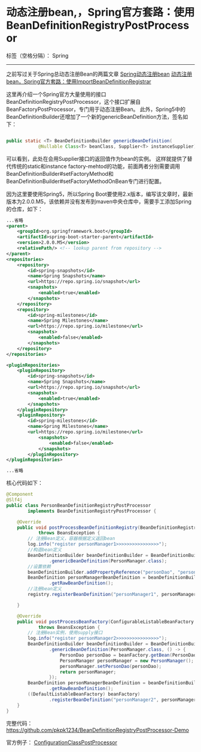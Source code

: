 # 动态注册bean,，Spring官方套路：使用BeanDefinitionRegistryPostProcessor

标签（空格分隔）： Spring

---
之前写过关于Spring总动态注册Bean的两篇文章
[Spring动态注册bean][1]
[动态注册bean，Spring官方套路：使用ImportBeanDefinitionRegistrar][2]

这里再介绍一个Spring官方大量使用的接口BeanDefinitionRegistryPostProcessor，这个接口扩展自BeanFactoryPostProcessor，专门用于动态注册Bean。
此外，Spring5中的BeanDefinitionBuilder还增加了一个新的genericBeanDefinition方法，签名如下：
```java

public static <T> BeanDefinitionBuilder genericBeanDefinition(
			@Nullable Class<T> beanClass, Supplier<T> instanceSupplier)
```
可以看到，此处在会用Supplier接口的返回值作为bean的实例。
这样就提供了替代传统的static和instance factory-mehtod的功能，前面两者分别需要调用BeanDefinitionBuilder#setFactoryMethod和BeanDefinitionBuilder#setFactoryMethodOnBean专门进行配置。

因为这里要使用Spring5，所以Spring Boot要使用2.x版本，编写该文章时，最新版本为2.0.0.M5，该依赖并没有发布到maven中央仓库中，需要手工添加Spring的仓库，如下：
```xml
...省略
<parent>
    <groupId>org.springframework.boot</groupId>
    <artifactId>spring-boot-starter-parent</artifactId>
    <version>2.0.0.M5</version>
    <relativePath/> <!-- lookup parent from repository -->
</parent>
<repositories>
    <repository>
        <id>spring-snapshots</id>
        <name>Spring Snapshots</name>
        <url>https://repo.spring.io/snapshot</url>
        <snapshots>
            <enabled>true</enabled>
        </snapshots>
    </repository>
    <repository>
        <id>spring-milestones</id>
        <name>Spring Milestones</name>
        <url>https://repo.spring.io/milestone</url>
        <snapshots>
            <enabled>false</enabled>
        </snapshots>
    </repository>
</repositories>

<pluginRepositories>
    <pluginRepository>
        <id>spring-snapshots</id>
        <name>Spring Snapshots</name>
        <url>https://repo.spring.io/snapshot</url>
        <snapshots>
            <enabled>true</enabled>
        </snapshots>
    </pluginRepository>
    <pluginRepository>
        <id>spring-milestones</id>
        <name>Spring Milestones</name>
        <url>https://repo.spring.io/milestone</url>
            <snapshots>
                <enabled>false</enabled>
            </snapshots>
        </pluginRepository>
</pluginRepositories>    

...省略
```


核心代码如下：
```java
@Component
@Slf4j
public class PersonBeanDefinitionRegistryPostProcessor
		implements BeanDefinitionRegistryPostProcessor {

	@Override
	public void postProcessBeanDefinitionRegistry(BeanDefinitionRegistry registry)
			throws BeansException {
		// 注册Bean定义，容器根据定义返回bean
		log.info("register personManager1>>>>>>>>>>>>>>>>");
		//构造bean定义
		BeanDefinitionBuilder beanDefinitionBuilder = BeanDefinitionBuilder
				.genericBeanDefinition(PersonManager.class);
		//设置依赖
		beanDefinitionBuilder.addPropertyReference("personDao", "personDao");
		BeanDefinition personManagerBeanDefinition = beanDefinitionBuilder
				.getRawBeanDefinition();
		//注册bean定义
		registry.registerBeanDefinition("personManager1", personManagerBeanDefinition);

	}

	@Override
	public void postProcessBeanFactory(ConfigurableListableBeanFactory beanFactory)
			throws BeansException {
		// 注册Bean实例，使用supply接口
		log.info("register personManager2>>>>>>>>>>>>>>>>");
		BeanDefinitionBuilder beanDefinitionBuilder = BeanDefinitionBuilder
				.genericBeanDefinition(PersonManager.class, () -> {
					PersonDao personDao = beanFactory.getBean(PersonDao.class);
					PersonManager personManager = new PersonManager();
					personManager.setPersonDao(personDao);
					return personManager;
				});
		BeanDefinition personManagerBeanDefinition = beanDefinitionBuilder
				.getRawBeanDefinition();
		((DefaultListableBeanFactory) beanFactory)
				.registerBeanDefinition("personManager2", personManagerBeanDefinition);
	}
}
```
完整代码：https://github.com/pkpk1234/BeanDefinitionRegistryPostProcessor-Demo

官方例子：
[ConfigurationClassPostProcessor][3]


  [1]: https://zhuanlan.zhihu.com/p/30070328
  [2]: https://zhuanlan.zhihu.com/p/30123517
  [3]: https://github.com/spring-projects/spring-framework/blob/5f4d1a4628513ab34098fa3f92ba03aa20fc4204/spring-context/src/main/java/org/springframework/context/annotation/ConfigurationClassPostProcessor.java
